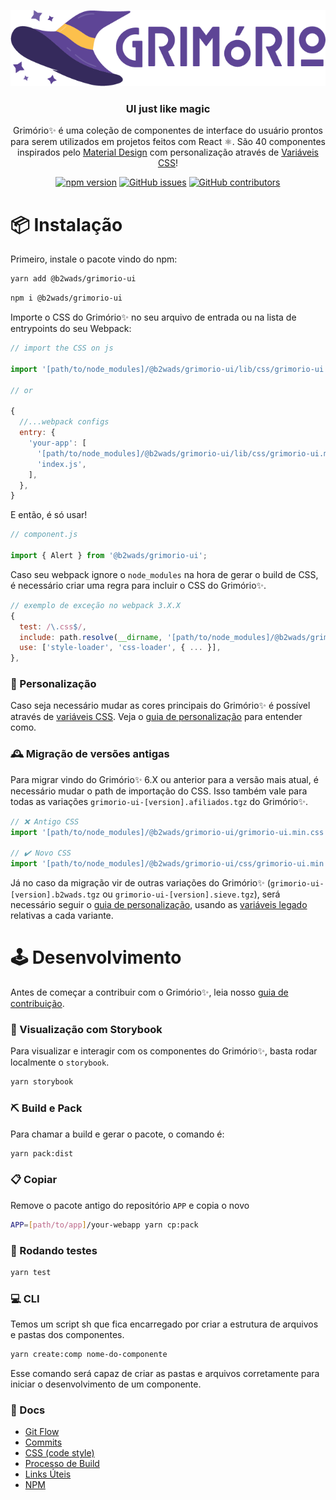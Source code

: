 <p align="center">
  <img alt="Grimório✨" src="internals/logo/logo-grimorio-cores.png?raw=true">
</p>

<h3 align="center">
  UI just like magic
</h3>

<p align="center">
  Grimório✨ é uma coleção de componentes de interface do usuário prontos para serem utilizados em projetos feitos com React ⚛️. São 40 componentes inspirados pelo <a href="https://material.io/design/">Material Design</a> com personalização através de <a href="https://developer.mozilla.org/pt-BR/docs/Web/CSS/Using_CSS_custom_properties">Variáveis CSS</a>!
</p>

<div align="center">

  [![npm version](https://img.shields.io/npm/v/@b2wads/grimorio-ui?label=npm%20package)](https://www.npmjs.com/package/@b2wads/grimorio-ui)
  [![GitHub issues](https://img.shields.io/github/issues/b2wads/grimorio-ui)](https://github.com/b2wads/grimorio-ui/issues)
  [![GitHub contributors](https://img.shields.io/github/contributors/b2wads/grimorio-ui)](https://github.com/b2wads/grimorio-ui/graphs/contributors)  
</div>

# 📦 Instalação

Primeiro, instale o pacote vindo do npm:

```bash
yarn add @b2wads/grimorio-ui
```
```bash
npm i @b2wads/grimorio-ui
```

Importe o CSS do Grimório✨ no seu arquivo de entrada ou na lista de entrypoints do seu Webpack:

```js
// import the CSS on js

import '[path/to/node_modules]/@b2wads/grimorio-ui/lib/css/grimorio-ui.min.css';

// or

{ 
  //...webpack configs
  entry: {
    'your-app': [
      '[path/to/node_modules]/@b2wads/grimorio-ui/lib/css/grimorio-ui.min.css',
      'index.js',
    ],
  },
}

```

E então, é só usar!

```js
// component.js

import { Alert } from '@b2wads/grimorio-ui';
```

Caso seu webpack ignore o `node_modules` na hora de gerar o build de CSS, é necessário criar uma regra para incluir o CSS do Grimório✨.

```js
// exemplo de exceção no webpack 3.X.X
{
  test: /\.css$/,
  include: path.resolve(__dirname, '[path/to/node_modules]/@b2wads/grimorio-ui/css/grimorio-ui.min.css'),
  use: ['style-loader', 'css-loader', { ... }],
},
```

### 💅 Personalização

Caso seja necessário mudar as cores principais do Grimório✨ é possível através de [variáveis CSS](https://developer.mozilla.org/pt-BR/docs/Web/CSS/var). Veja o [guia de personalização](./docs/advanced-css.md)
 para entender como.

### 🕰 Migração de versões antigas
Para migrar vindo do Grimório✨ 6.X ou anterior para a versão mais atual, é necessário mudar o path de importação do CSS. Isso também vale para todas as variações `grimorio-ui-[version].afiliados.tgz` do Grimório✨.

```js
// ❌ Antigo CSS
import '[path/to/node_modules]/@b2wads/grimorio-ui/grimorio-ui.min.css';

// ✔️ Novo CSS
import '[path/to/node_modules]/@b2wads/grimorio-ui/css/grimorio-ui.min.css';

```
Já no caso da migração vir de outras variações do Grimório✨ (`grimorio-ui-[version].b2wads.tgz` ou `grimorio-ui-[version].sieve.tgz`), será necessário seguir o [guia de personalização](./docs/advanced-css.md), usando as [variáveis legado](./docs/legacy-variables.md) relativas a cada variante.


# 🕹 Desenvolvimento

Antes de começar a contribuir com o Grimório✨, leia nosso [guia de contribuição](./CONTRIBUTING.md).

### 📘 Visualização com Storybook

Para visualizar e interagir com os componentes do Grimório✨, basta rodar localmente o `storybook`.

```bash
yarn storybook
```

### ⛏️ Build e Pack
Para chamar a build e gerar o pacote, o comando é:

```bash
yarn pack:dist
```

### 📋 Copiar
Remove o pacote antigo do repositório `APP` e copia o novo

```bash
APP=[path/to/app]/your-webapp yarn cp:pack
```

### 🧪 Rodando testes

```bash
yarn test
```

### 💻 CLI

Temos um script sh que fica encarregado por criar a estrutura de arquivos e pastas dos componentes.

```sh
yarn create:comp nome-do-componente
```

Esse comando será capaz de criar as pastas e arquivos corretamente para iniciar o desenvolvimento de um componente.

### 📜 Docs

- [Git Flow](./docs/git-flow.md)
- [Commits](./docs/commits.md)
- [CSS (code style)](./docs/css-code-style.md)
- [Processo de Build](./docs/processo-de-build.md)
- [Links Úteis](./docs/links-uteis.md)
- [NPM](./docs/publish-to-npm.md)

